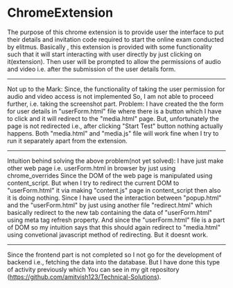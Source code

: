 # ChromeExtension
The purpose of this chrome extension is to provide user the interface to put their details and invitation code required to start the online exam conducted by elitmus.
Basically , this extension is provided with some functionality such that it will start interacting with user directly by just clicking on it(extension). Then user will be prompted to allow the permissions of audio and video i.e. after the submission of the user details form.

******
Not up to the Mark:
Since, the functionality of taking the user permission for audio and video access is not implemented So, I am not able to proceed further, i.e. taking the screenshot part. 
Problem: I have created the the form for user details in "userForm.html" file where there is a button which I have to click and it will redirect to the "media.html" page. But, unfortunately the page is not redirected i.e., after clicking "Start Test" button nothing actually happens. Both "media.html" and "media.js" file will work fine when I try to run it separately apart from the extension.
***
Intuition behind solving the above problem(not yet solved): I have just make other web page i.e. userForm.html in browser by just using chrome_overrides Since the DOM of the web page is manipulated using content_script. But when I try to redirect the current DOM to "userForm.html" it via making "content.js" page in content_script then also it is doing nothing. 
Since I have used the interaction between "popup.html" and the "userForm.html" by just using another file "redirect.html" which basically redirect to the new tab containing the data of "userForm.html" using meta tag refresh property. And since the "userForm.html" file is a part of DOM so my intuition says that this should again redirect to "media.html" using convetional javascript method of redirecting. But it doesnt work.
***
Since the frontend part is not completed so I not go for the development of backend i.e., fetching the data into the database. But I have done this type of activity previously which You can see in my git repository (https://github.com/amitvish123/Technical-Solutions).
